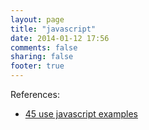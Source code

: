 ```yaml
---
layout: page
title: "javascript"
date: 2014-01-12 17:56
comments: false 
sharing: false 
footer: true
---
```


References:

- [45 use javascript examples](http://flippinawesome.org/2013/12/23/45-useful-javascript-tips-tricks-and-best-practices)

